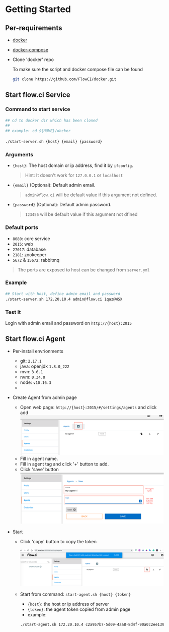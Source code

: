 # Getting Started

## Per-requirements

- [docker](https://docs.docker.com/install/)

- [docker-compose](https://docs.docker.com/compose/install/)

- Clone 'docker' repo

    To make sure the script and docker compose file can be found

    ```bash
    git clone https://github.com/FlowCI/docker.git
    ```

## Start flow.ci Service

### Command to start service

```bash
## cd to docker dir which has been cloned
##
## example: cd ${HOME}/docker

./start-server.sh {host} {email} {password}
```

### Arguments

- `{host}`: The host domain or ip address, find it by `ifconfig`.
    > Hint: It doesn't work for `127.0.0.1` or `localhost`
- `{email}` (Optional): Default admin email.
    > `admin@flow.ci` will be default value if this argument not defined.
- `{password}` (Optional): Default admin password. 
    > `123456` will be default value if this argument not dfined

### Default ports

- `8080`: core service
- `2015`: web
- `27017`: database
- `2181`: zookeeper
- `5672` & `15672`: rabbitmq

> The ports are exposed to host can be changed from `server.yml`

### Example

```bash
## Start with host, define admin email and password
./start-server.sh 172.20.10.4 admin@flow.ci 1qaz@WSX
```

### Test It

Login with admin email and password on `http://{host}:2015`

## Start flow.ci Agent

- Per-install envrionments
  - git: `2.17.1`
  - java: openjdk `1.8.0_222`
  - mvn: `3.6.1`
  - nvm: `0.34.0`
  - node: `v10.16.3`
  - 

- Create Agent from admin page
  - Open web page: `http://{host}:2015/#/settings/agents` and click add
    ![](./imgs/agent_add_click.png)
  - Fill in agent name.
  - Fill in agent tag and click '+' button to add.
  - Click 'save' button
    ![](./imgs/agent_save_new.png)

- Start
  - Click 'copy' button to copy the token
    
    ![](./imgs/agent_copy_token.png)

  - Start from command: `start-agent.sh {host} {token}`
    - `{host}`: the host or ip address of server
    - `{token}`: the agent token copied from admin page
    - example:

    ```bash
    ./start-agent.sh 172.20.10.4 c2a957b7-5d09-4aa8-8d4f-90a0c2ee1392
    ```
  